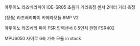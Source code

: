 아두이노 라즈베리파이 IOE-SR05 초음파 거리측정 센서 2미터 거리 측정

(정품) 라즈베리파이 카메라모듈 8MP V2

아두이노 라즈베리 파이 FSR 압력센서 0.5인치 원형 FSR402

MPU6050 자이로 6축 가속 모듈 in stock
